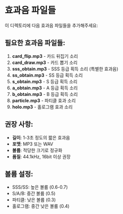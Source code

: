 # 효과음 파일들

이 디렉토리에 다음 효과음 파일들을 추가해주세요:

## 필요한 효과음 파일들:

1. **card_flip.mp3** - 카드 뒤집기 소리
2. **card_draw.mp3** - 카드 뽑기 소리  
3. **sss_obtain.mp3** - SSS 등급 획득 소리 (특별한 효과음)
4. **ss_obtain.mp3** - SS 등급 획득 소리
5. **s_obtain.mp3** - S 등급 획득 소리
6. **a_obtain.mp3** - A 등급 획득 소리
7. **b_obtain.mp3** - B 등급 획득 소리
8. **particle.mp3** - 파티클 효과 소리
9. **holo.mp3** - 홀로그램 효과 소리

## 권장 사항:

- **길이**: 1-3초 정도의 짧은 효과음
- **포맷**: MP3 또는 WAV
- **볼륨**: 적당한 크기로 정규화
- **품질**: 44.1kHz, 16bit 이상 권장

## 볼륨 설정:

- SSS/SS: 높은 볼륨 (0.6-0.7)
- S/A/B: 중간 볼륨 (0.5)
- 파티클: 낮은 볼륨 (0.3)
- 홀로그램: 중간 낮은 볼륨 (0.4)
